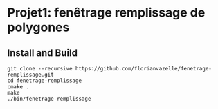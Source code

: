 # Projet1: fenêtrage remplissage de polygones

## Install and Build 
```
git clone --recursive https://github.com/florianvazelle/fenetrage-remplissage.git
cd fenetrage-remplissage
cmake .
make
./bin/fenetrage-remplissage
```
